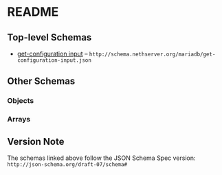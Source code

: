 # README

## Top-level Schemas

*   [get-configuration input](./get-configuration-input.md "The action does not accept any input") – `http://schema.nethserver.org/mariadb/get-configuration-input.json`

## Other Schemas

### Objects



### Arrays



## Version Note

The schemas linked above follow the JSON Schema Spec version: `http://json-schema.org/draft-07/schema#`
